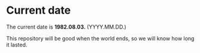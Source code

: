 # Current date

The current date is **1982.08.03.** (YYYY.MM.DD.)

This repository will be good when the world ends, so we will know how long it lasted.